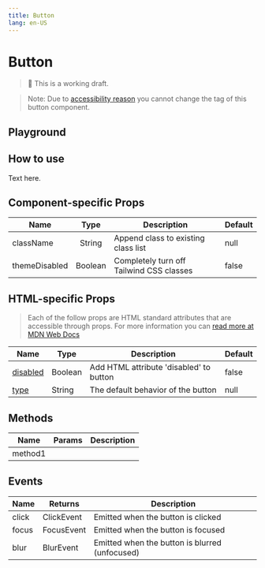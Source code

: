 ```yaml
---
title: Button
lang: en-US
---
```


# Button

> 🚨 This is a working draft.

> Note: Due to [accessibility reason](https://a11y-101.com/design/button-vs-link) you cannot change the tag of this button component.

## Playground

<z-button-playground />

## How to use

Text here.

## Component-specific Props

| Name          |  Type   | Description                              | Default |
| ------------- | :-----: | ---------------------------------------- | ------- |
| className     | String  | Append class to existing class list      | null    |
| themeDisabled | Boolean | Completely turn off Tailwind CSS classes | false   |

## HTML-specific Props

> Each of the follow props are HTML standard attributes that are accessible through props. For more information you can [read more at MDN Web Docs](https://developer.mozilla.org/en-US/docs/Web/HTML/Element/button)

| Name                               | Type    | Description                             | Default |
| ---------------------------------- | ------- | --------------------------------------- | ------- |
| [disabled](https://mzl.la/2vTstkx) | Boolean | Add HTML attribute 'disabled' to button | false   |
| [type](https://mzl.la/3bRXh5T)     | String  | The default behavior of the button      | null    |

## Methods

| Name    | Params | Description |
| ------- | ------ | ----------- |
| method1 |        |

## Events

| Name  | Returns    | Description                                    |
| ----- | ---------- | ---------------------------------------------- |
| click | ClickEvent | Emitted when the button is clicked             |
| focus | FocusEvent | Emitted when the button is focused             |
| blur  | BlurEvent  | Emitted when the button is blurred (unfocused) |
